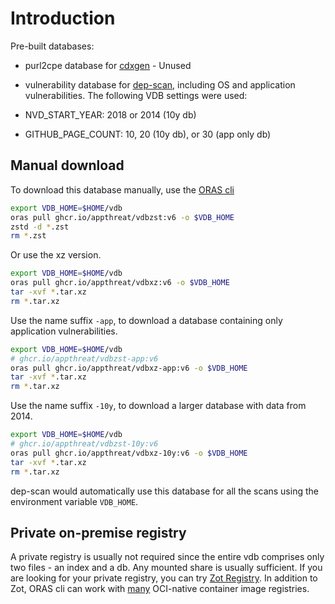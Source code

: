# Introduction

Pre-built databases:

- purl2cpe database for [cdxgen](https://github.com/CycloneDX/cdxgen) - Unused
- vulnerability database for [dep-scan](https://github.com/AppThreat/dep-scan), including OS and application vulnerabilities. The following VDB settings were used:

- NVD_START_YEAR: 2018 or 2014 (10y db)
- GITHUB_PAGE_COUNT: 10, 20 (10y db), or 30 (app only db)

## Manual download

To download this database manually, use the [ORAS cli](https://oras.land/cli/)

```bash
export VDB_HOME=$HOME/vdb
oras pull ghcr.io/appthreat/vdbzst:v6 -o $VDB_HOME
zstd -d *.zst
rm *.zst
```

Or use the xz version.

```bash
export VDB_HOME=$HOME/vdb
oras pull ghcr.io/appthreat/vdbxz:v6 -o $VDB_HOME
tar -xvf *.tar.xz
rm *.tar.xz
```

Use the name suffix `-app`, to download a database containing only application vulnerabilities.

```bash
export VDB_HOME=$HOME/vdb
# ghcr.io/appthreat/vdbzst-app:v6
oras pull ghcr.io/appthreat/vdbxz-app:v6 -o $VDB_HOME
tar -xvf *.tar.xz
rm *.tar.xz
```

Use the name suffix `-10y`, to download a larger database with data from 2014.

```bash
export VDB_HOME=$HOME/vdb
# ghcr.io/appthreat/vdbzst-10y:v6
oras pull ghcr.io/appthreat/vdbxz-10y:v6 -o $VDB_HOME
tar -xvf *.tar.xz
rm *.tar.xz
```

dep-scan would automatically use this database for all the scans using the environment variable `VDB_HOME`.

## Private on-premise registry

A private registry is usually not required since the entire vdb comprises only two files - an index and a db. Any mounted share is usually sufficient. If you are looking for your private registry, you can try [Zot Registry](https://zotregistry.io/v1.4.3/). In addition to Zot, ORAS cli can work with [many](https://oras.land/docs/adopters) OCI-native container image registries.
